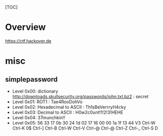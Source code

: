 [TOC]

# Overview
https://ctf.hackover.de

# misc
## simplepassword
- Level 0x00: dictionary http://downloads.skullsecurity.org/passwords/john.txt.bz2 : secret
- Level 0x01: ROT1 : Tae4RooDohVo
- Level 0x02: Hexadecimal to ASCII : Th1sBeVerrryH4cky
- Level 0x03: Decimal to ASCII : H0w2c0unt!1!2!3!HEHE
- Level 0x04: 37munchkin!!
- Level 0x05:
56 33 17 0b 30 24 1d 02 17 16 00 00 1a 1f 13 44
V3 Ctrl-W Ctrl-K 0$ Ctrl-] Ctrl-B Ctrl-W Ctrl-V Ctrl-@ Ctrl-@ Ctrl-Z Ctrl-_ Ctrl-S D


